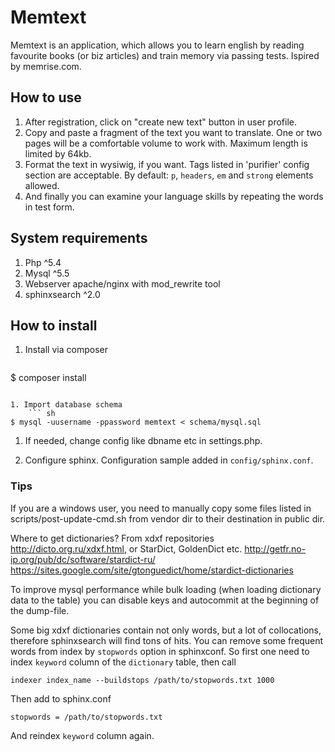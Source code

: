 Memtext
=======

Memtext is an application, which allows you to learn english by reading
favourite books (or biz articles) and train memory via passing tests.
Ispired by memrise.com.

How to use
----------
1. After registration, click on "create new text" button in user profile.
1. Copy and paste a fragment of the text you want to translate. One or two pages
will be a comfortable volume to work with. Maximum length is limited by 64kb.
1. Format the text in wysiwig, if you want. Tags listed in 'purifier' config section
are acceptable. By default: `p`, `headers`, `em` and `strong` elements allowed.
1. And finally you can examine your language skills by repeating the words
in test form.

System requirements
-------------------
1. Php ^5.4
1. Mysql ^5.5
1. Webserver apache/nginx with mod_rewrite tool
1. sphinxsearch ^2.0

How to install
--------------
1. Install via composer
    ``` sh
$ composer install
```

1. Import database schema
    ``` sh
$ mysql -uusername -ppassword memtext < schema/mysql.sql
```

1. If needed, change config like dbname etc in settings.php.

1. Configure sphinx. Configuration sample added in `config/sphinx.conf`.

### Tips

If you are a windows user, you need to manually copy some files listed in
scripts/post-update-cmd.sh from vendor dir to their destination in public dir.

Where to get dictionaries?
From xdxf repositories http://dicto.org.ru/xdxf.html, or StarDict, GoldenDict etc.
http://getfr.no-ip.org/pub/dc/software/stardict-ru/
https://sites.google.com/site/gtonguedict/home/stardict-dictionaries

To improve mysql performance while bulk loading (when loading dictionary data to
the table) you can disable keys and autocommit at the beginning of the dump-file.

Some big xdxf dictionaries contain not only words, but a lot of collocations,
therefore sphinxsearch will find tons of hits. You can remove some frequent words
from index by `stopwords` option in sphinxconf. So first one need to index
`keyword` column of the `dictionary` table, then call
```
indexer index_name --buildstops /path/to/stopwords.txt 1000
```
Then add to sphinx.conf
```
stopwords = /path/to/stopwords.txt
```
And reindex `keyword` column again.
